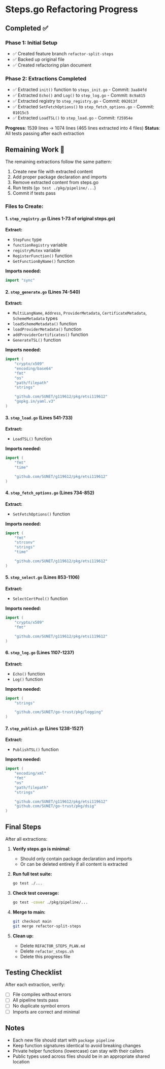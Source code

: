 # Steps.go Refactoring Progress

## Completed ✅

### Phase 1: Initial Setup
- ✅ Created feature branch `refactor-split-steps`
- ✅ Backed up original file
- ✅ Created refactoring plan document

### Phase 2: Extractions Completed  
- ✅ Extracted `init()` function to `steps_init.go` - Commit: `3aa84fd`
- ✅ Extracted `Echo()` and `Log()` to `step_log.go` - Commit: `8c9a815`
- ✅ Extracted registry to `step_registry.go` - Commit: `092013f`
- ✅ Extracted `SetFetchOptions()` to `step_fetch_options.go` - Commit: `01015c5`
- ✅ Extracted `LoadTSL()` to `step_load.go` - Commit: `f25954e`

**Progress**: 1539 lines → 1074 lines (465 lines extracted into 4 files)
**Status**: All tests passing after each extraction

## Remaining Work 🔄

The remaining extractions follow the same pattern:
1. Create new file with extracted content
2. Add proper package declaration and imports
3. Remove extracted content from steps.go
4. Run tests (`go test ./pkg/pipeline/...`)
5. Commit if tests pass

### Files to Create:

#### 1. `step_registry.go` (Lines 1-73 of original steps.go)
**Extract:**
- `StepFunc` type
- `functionRegistry` variable
- `registryMutex` variable  
- `RegisterFunction()` function
- `GetFunctionByName()` function

**Imports needed:**
```go
import "sync"
```

#### 2. `step_generate.go` (Lines 74-540)
**Extract:**
- `MultiLangName`, `Address`, `ProviderMetadata`, `CertificateMetadata`, `SchemeMetadata` types
- `loadSchemeMetadata()` function
- `loadProviderMetadata()` function
- `addProviderCertificates()` function
- `GenerateTSL()` function

**Imports needed:**
```go
import (
	"crypto/x509"
	"encoding/base64"
	"fmt"
	"os"
	"path/filepath"
	"strings"

	"github.com/SUNET/g119612/pkg/etsi119612"
	"gopkg.in/yaml.v3"
)
```

#### 3. `step_load.go` (Lines 541-733)
**Extract:**
- `LoadTSL()` function

**Imports needed:**
```go
import (
	"fmt"
	"time"

	"github.com/SUNET/g119612/pkg/etsi119612"
)
```

#### 4. `step_fetch_options.go` (Lines 734-852)
**Extract:**
- `SetFetchOptions()` function

**Imports needed:**
```go
import (
	"fmt"
	"strconv"
	"strings"
	"time"

	"github.com/SUNET/g119612/pkg/etsi119612"
)
```

#### 5. `step_select.go` (Lines 853-1106)
**Extract:**
- `SelectCertPool()` function

**Imports needed:**
```go
import (
	"crypto/x509"
	"fmt"

	"github.com/SUNET/g119612/pkg/etsi119612"
)
```

#### 6. `step_log.go` (Lines 1107-1237)
**Extract:**
- `Echo()` function
- `Log()` function

**Imports needed:**
```go
import (
	"strings"

	"github.com/SUNET/go-trust/pkg/logging"
)
```

#### 7. `step_publish.go` (Lines 1238-1527)
**Extract:**
- `PublishTSL()` function

**Imports needed:**
```go
import (
	"encoding/xml"
	"fmt"
	"os"
	"path/filepath"
	"strings"

	"github.com/SUNET/g119612/pkg/etsi119612"
	"github.com/SUNET/go-trust/pkg/dsig"
)
```

## Final Steps

After all extractions:

1. **Verify steps.go is minimal:**
   - Should only contain package declaration and imports
   - Or can be deleted entirely if all content is extracted

2. **Run full test suite:**
   ```bash
   go test ./...
   ```

3. **Check test coverage:**
   ```bash
   go test -cover ./pkg/pipeline/...
   ```

4. **Merge to main:**
   ```bash
   git checkout main
   git merge refactor-split-steps
   ```

5. **Clean up:**
   - Delete `REFACTOR_STEPS_PLAN.md`
   - Delete `refactor_steps.sh`  
   - Delete this progress file

## Testing Checklist

After each extraction, verify:
- [ ] File compiles without errors
- [ ] All pipeline tests pass
- [ ] No duplicate symbol errors
- [ ] Imports are correct and minimal

## Notes

- Each new file should start with `package pipeline`
- Keep function signatures identical to avoid breaking changes
- Private helper functions (lowercase) can stay with their callers
- Public types used across files should be in an appropriate shared location
